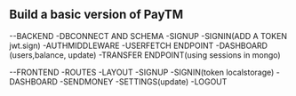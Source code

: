 ## Build a basic version of PayTM

--BACKEND
    -DBCONNECT AND SCHEMA
    -SIGNUP
    -SIGNIN(ADD A TOKEN jwt.sign)
    -AUTHMIDDLEWARE
    -USERFETCH ENDPOINT
    -DASHBOARD (users,balance, update)
    -TRANSFER ENDPOINT(using sessions in mongo)

--FRONTEND
    -ROUTES
    -LAYOUT
    -SIGNUP
    -SIGNIN(token localstorage)
    -DASHBOARD
    -SENDMONEY
    -SETTINGS(update)
    -LOGOUT

